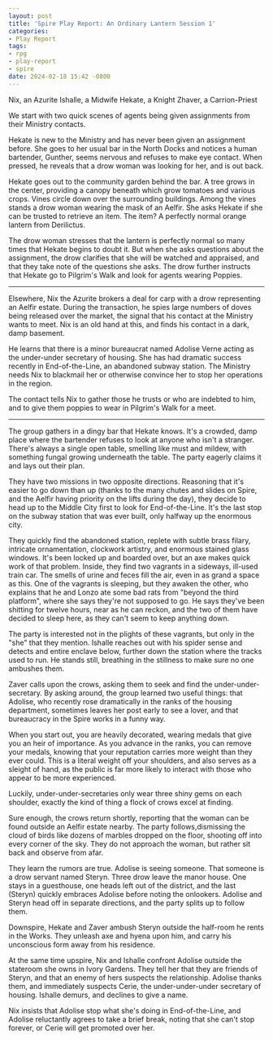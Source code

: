 ```yaml
---
layout: post
title: 'Spire Play Report: An Ordinary Lantern Session 1'
categories:
- Play Report
tags:
- rpg
- play-report
- spire
date: 2024-02-18 15:42 -0800
---
```

Nix, an Azurite
Ishalle, a Midwife
Hekate, a Knight
Zhaver, a Carrion-Priest

We start with two quick scenes of agents being given assignments from their Ministry contacts.

Hekate is new to the Ministry and has never been given an assignment before. She goes to her usual bar in the North Docks and notices a human bartender, Gunther, seems nervous and refuses to make eye contact. When pressed, he reveals that a drow woman was looking for her, and is out back.

Hekate goes out to the community garden behind the bar. A tree grows in the center, providing a canopy beneath which grow tomatoes and various crops. Vines circle down over the surrounding buildings. Among the vines stands a drow woman wearing the mask of an Aelfir. She asks Hekate if she can be trusted to retrieve an item. The item? A perfectly normal orange lantern from Derilictus.

The drow woman stresses that the lantern is perfectly normal so many times that Hekate begins to doubt it. But when she asks questions about the assignment, the drow clarifies that she will be watched and appraised, and that they take note of the questions she asks. The drow further instructs that Hekate go to Pilgrim's Walk and look for agents wearing Poppies.

<hr>

Elsewhere, Nix the Azurite brokers a deal for carp with a drow representing an Aelfir estate. During the transaction, he spies large numbers of doves being released over the market, the signal that his contact at the Ministry wants to meet. Nix is an old hand at this, and finds his contact in a dark, damp basement. 

He learns that there is a minor bureaucrat named Adolise Verne acting as the under-under secretary of housing. She has had dramatic success recently in End-of-the-Line, an abandoned subway station. The Ministry needs Nix to blackmail her or otherwise convince her to stop her operations in the region. 

The contact tells Nix to gather those he trusts or who are indebted to him, and to give them poppies to wear in Pilgrim's Walk for a meet.

<hr>

The group gathers in a dingy bar that Hekate knows. It's a crowded, damp place where the bartender refuses to look at anyone who isn't a stranger. There's always a single open table, smelling like must and mildew, with something fungal growing underneath the table. The party eagerly claims it and lays out their plan.

They have two missions in two opposite directions. Reasoning that it's easier to go down than up (thanks to the many chutes and slides on Spire, and the Aelfir having priority on the lifts during the day), they decide to head up to the Middle City first to look for End-of-the-Line. It's the last stop on the subway station that was ever built, only halfway up the enormous city.

They quickly find the abandoned station, replete with subtle brass filary, intricate ornamentation, clockwork artistry, and enormous stained glass windows. It's been locked up and boarded over, but an axe makes quick work of that problem. Inside, they find two vagrants in a sideways, ill-used train car. The smells of urine and feces fill the air, even in as grand a space as this. One of the vagrants is sleeping, but they awaken the other, who explains that he and Lonzo ate some bad rats from "beyond the third platform", where she says they're not supposed to go. He says they've been shitting for twelve hours, near as he can reckon, and the two of them have decided to sleep here, as they can't seem to keep anything down.

The party is interested not in the plights of these vagrants, but only in the "she" that they mention. Ishalle reaches out with his spider sense and detects and entire enclave below, further down the station where the tracks used to run. He stands still, breathing in the stillness to make sure no one ambushes them.

Zaver calls upon the crows, asking them to seek and find the under-under-secretary. By asking around, the group learned two useful things: that Adolise, who recently rose dramatically in the ranks of the housing department, sometimes leaves her post early to see a lover, and that bureaucracy in the Spire works in a funny way.

When you start out, you are heavily decorated, wearing medals that give you an heir of importance. As you advance in the ranks, you can remove your medals, knowing that your reputation carries more weight than they ever could. This is a literal weight off your shoulders, and also serves as a sleight of hand, as the public is far more likely to interact with those who appear to be more experienced.

Luckily, under-under-secretaries only wear three shiny gems on each shoulder, exactly the kind of thing a flock of crows excel at finding.

Sure enough, the crows return shortly, reporting that the woman can be found outside an Aelfir estate nearby. The party follows,dismissing the cloud of birds like dozens of marbles dropped on the floor, shooting off into every corner of the sky. They do not approach the woman, but rather sit back and observe from afar. 

They learn the rumors are true. Adolise is seeing someone. That someone is a drow servant named Steryn. Three drow leave the manor house. One stays in a guesthouse, one heads left out of the district, and the last (Steryn) quickly embraces Adolise before noting the onlookers. Adolise and Steryn head off in separate directions, and the party splits up to follow them.

Downspire, Hekate and Zaver ambush Steryn outside the half-room he rents in the Works. They unleash axe and hyena upon him, and carry his unconscious form away from his residence.

At the same time upspire, Nix and Ishalle confront Adolise outside the stateroom she owns in Ivory Gardens. They tell her that they are friends of Steryn, and that an enemy of hers suspects the relationship. Adolise thanks them, and immediately suspects Cerie, the under-under-under secretary of housing. Ishalle demurs, and declines to give a name. 

Nix insists that Adolise stop what she's doing in End-of-the-Line, and Adolise reluctantly agrees to take a brief break, noting that she can't stop forever, or Cerie will get promoted over her.

